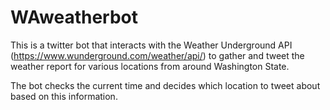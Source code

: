 # WAweatherbot

This is a twitter bot that interacts with the Weather Underground API (https://www.wunderground.com/weather/api/) to gather and tweet the weather report for various locations from around Washington State.

The bot checks the current time and decides which location to tweet about based on this information. 
